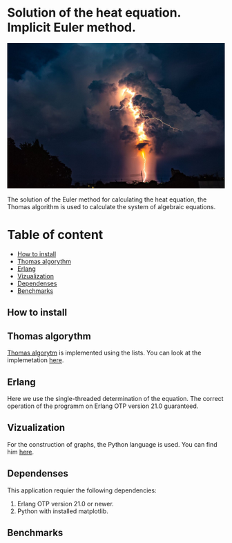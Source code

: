 # Solution of the heat equation. Implicit Euler method.

![logo](doc/pics/logo.jpg)

The solution of the Euler method for calculating the heat equation, the Thomas algorithm is used to calculate the system of algebraic equations.

# Table of content

- [How to install](#how-to-install)
- [Thomas algorythm](#thomas-algorythm)
- [Erlang](#erlang)
- [Vizualization](#vizualization)
- [Dependenses](#dependenses)
- [Benchmarks](#benchmarks)

## How to install

## Thomas algorythm

[Thomas algorytm](https://en.wikipedia.org/wiki/Tridiagonal_matrix_algorithm) is implemented using the lists. You can look at the implemetation [here](src/cm_tdma_functions.erl).

## Erlang

Here we use the single-threaded determination of the equation. The correct operation of the programm on Erlang OTP version 21.0 guaranteed.

## Vizualization

For the construction of graphs, the Python language is used. You can find him [here](src/vizualization.py).

## Dependenses

This application requier the following dependencies:
1. Erlang OTP version 21.0 or newer.
2. Python with installed matplotlib.

## Benchmarks